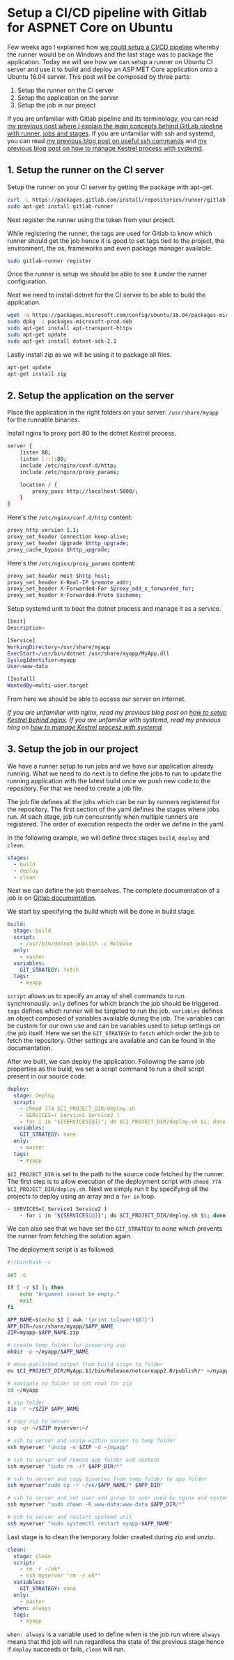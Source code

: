 # Setup a CI/CD pipeline with Gitlab for ASPNET Core on Ubuntu

Few weeks ago I explained how [we could setup a CI/CD pipeline](https://kimsereyblog.blogspot.com/2017/12/how-to-setup-continuous.html?m=1) whereby the runner would be on Windows and the last stage was to package the application.
Today we will see how we can setup a runner on Ubuntu CI server and use it to build and deploy an ASP MET Core application onto a Ubuntu 16.04 server. This post will be composed by three parts:

1. Setup the runner on the CI server
2. Setup the application on the server
3. Setup the job in our project

If you are unfamiliar with Gitlab pipeline and its terminology, you can read [my previous post where I explain the main concepts behind GitLab pipeline with runner, jobs and stages](https://kimsereyblog.blogspot.com/2017/12/how-to-setup-continuous.html?m=1).
If you are unfamiliar with ssh and systemd, you can read [my previous blog post on useful ssh commands](https://kimsereyblog.blogspot.com/2018/05/useful-bash-and-friends-commands.html?m=1) and [my previous blog post on how to manage Kestrel process with systemd](https://kimsereyblog.blogspot.com/2018/05/manage-kestrel-process-with-systemd.html?m=1).

## 1. Setup the runner on the CI server

Setup the runner on your CI server by getting the package with apt-get.

```sh
curl -L https://packages.gitlab.com/install/repositories/runner/gitlab-runner/script.deb.sh | sudo bash
sudo apt-get install gitlab-runner
```

Next register the runner using the token from your project.

While registering the runner, the tags are used for Gitlab to know which runner should get the job hence it is good to set tags tied to the project, the environment, the os, frameworks and even package manager available.

```sh
sudo gitlab-runner register
```

Once the runner is setup we should be able to see it under the runner configuration.

Next we need to install dotnet for the CI server to be able to build the application.

```sh
wget -q https://packages.microsoft.com/config/ubuntu/16.04/packages-microsoft-prod.deb
sudo dpkg -i packages-microsoft-prod.deb
sudo apt-get install apt-transport-https
sudo apt-get update
sudo apt-get install dotnet-sdk-2.1
```

Lastly install zip as we will be using it to package all files.

```sh
apt-get update
apt-get install zip
```

## 2. Setup the application on the server

Place the application in the right folders on your server: `/usr/share/myapp` for the runnable binaries.

Install nginx to proxy port 80 to the dotnet Kestrel process.

```sh
server {
    listen 80;
    listen [::]:80;
    include /etc/nginx/conf.d/http;
    include /etc/nginx/proxy_params;

    location / {
        proxy_pass http://localhost:5000/;
    }
}
```

Here's the `/etc/nginx/conf.d/http` content:

```sh
proxy_http_version 1.1;
proxy_set_header Connection keep-alive;
proxy_set_header Upgrade $http_upgrade;
proxy_cache_bypass $http_upgrade;
```

Here's the `/etc/nginx/proxy_params` content:

```sh
proxy_set_header Host $http_host;
proxy_set_header X-Real-IP $remote_addr;
proxy_set_header X-Forwarded-For $proxy_add_x_forwarded_for;
proxy_set_header X-Forwarded-Proto $scheme;
```

Setup systemd unit to boot the dotnet process and manage it as a service.

```sh
[Unit]
Description=

[Service]
WorkingDirectory=/usr/share/myapp
ExecStart=/usr/bin/dotnet /usr/share/myapp/MyApp.dll
SyslogIdentifier=myapp
User=www-data

[Install]
WantedBy=multi-user.target
```

From here we should be able to access our server on internet.

_If you are unfamiliar with nginx, read my previous blog post on [how to setup Kestrel behind nginx](https://kimsereyblog.blogspot.com/2018/06/asp-net-core-with-nginx.html)._
_If you are unfamiliar with systemd, read my previous blog on [how to manage Kestrel procesz with systemd](https://kimsereyblog.blogspot.com/2018/05/manage-kestrel-process-with-systemd.html)._

## 3. Setup the job in our project

We have a runner setup to run jobs and we have our application already running. What we need to do next is to define the jobs to run to update the running application with the latest build once we push new code to the repository. For that we need to create a job file.

The job file defines all the jobs which can be run by runners registered for the repository. The first section of the yaml defines the stages where jobs run. At each stage, job run concurrently when multiple runners are registered. The order of execution respects the order we define in the yaml.

In the following example, we will define three stages `build`, `deploy` and `clean`.

```yml
stages:
  - build
  - deploy
  - clean
```

Next we can define the job themselves. The complete documentation of a job is on [Gitlab documentation](https://docs.gitlab.com/ee/ci/yaml/).

We start by specifying the build which will be done in build stage.

```yml
build:
  stage: build
  script:
    - /usr/bin/dotnet publish -c Release
  only:
    - master
  variables:
    GIT_STRATEGY: fetch
  tags:
    - myapp
```

`script` allows us to specify an array of shell commands to run synchronously.
`only` defines for which branch the job should be triggered.
`tags` defines which runner will be targeted to run the job.
`variables` defines an object composed of variables available during the job. The variables can be custom for our own use and can be variables used to setup settings on the job itself. Here we set the `GIT_STRATEGY` to `fetch` which order the job to fetch the repository. Other settings are available and can be found in the documentation.

After we built, we can deploy the application. Following the same job properties as the build, we set a script command to run a shell script present in our source code.

```yml
deploy:
  stage: deploy
  script:
    - chmod 774 $CI_PROJECT_DIR/deploy.sh
    - SERVICES=( Service1 Service2 )
    - for i in "${SERVICES[@]}"; do $CI_PROJECT_DIR/deploy.sh $i; done
  variables:
    GIT_STRATEGY: none
  only:
    - master
  tags:
    - myapp
```

`$CI_PROJECT_DIR` is set to the path to the source code fetched by the runner. The first step is to allow execution of the deployment script with `chmod 774 $CI_PROJECT_DIR/deploy.sh`.
Next we simply run it by specifying all the projects to deploy using an array and a `for in` loop.

```sh
- SERVICES=( Service1 Service2 )
    - for i in "${SERVICES[@]}"; do $CI_PROJECT_DIR/deploy.sh $i; done
```

We can also see that we have set the `GIT_STRATEGY` to none which prevents the runner from fetching the solution again.

The deployment script is as followed:

```sh
#!/bin/bash -v

set -e

if [ -z $1 ]; then
    echo "Argument cannot be empty."
    exit
fi

APP_NAME=$(echo $1 | awk '{print tolower($0)}') 
APP_DIR=/usr/share/myapp/$APP_NAME
ZIP=myapp-$APP_NAME.zip

# create temp folder for preparing zip
mkdir -p ~/myapp/$APP_NAME

# move published output from build stage to folder
mv $CI_PROJECT_DIR/MyApp.$1/bin/Release/netcoreapp2.0/publish/* ~/myapp/$APP_NAME

# navigate to folder to set root for zip
cd ~/myapp

# zip folder
zip -r ~/$ZIP $APP_NAME

# copy zip to server
scp -qr ~/$ZIP myserver:~/

# ssh to server and unzip within server to temp folder
ssh myserver "unzip -o $ZIP -d ~/myapp"

# ssh to server and remove app folder and content
ssh myserver "sudo rm -rf $APP_DIR/*"

# ssh to server and copy binaries from temp folder to app folder
ssh myserver"sudo cp -r ~/ek/$APP_NAME/* $APP_DIR"

# ssh to server and set user and group to user used by nginx and systemd
ssh myserver "sudo chown -R www-data:www-data $APP_DIR/*"

# ssh to server and restart systemd unit
ssh myserver "sudo systemctl restart myapp-$APP_NAME"
```

Last stage is to clean the temporary folder created during zip and unzip.

```yml
clean:
  stage: clean
  script:
    - rm -r ~/ek*
    - ssh myserver "rm -r ek*"
  variables:
    GIT_STRATEGY: none
  only:
    - master
  when: always
  tags:
    - myapp
```

`when: always` is a variable used to define when is the job run where `always` means that thd job will run regardless the state of the previous stage hence if `deploy` succeeds or fails, `clean` will run.
